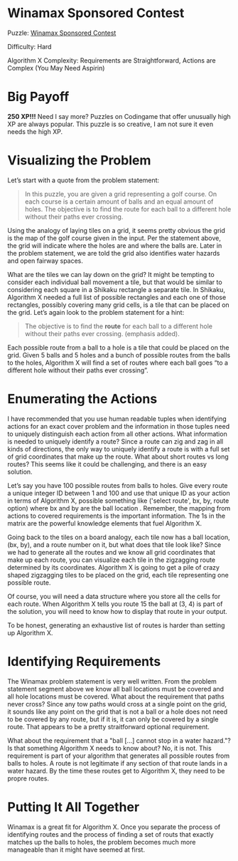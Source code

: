 # Winamax Sponsored Contest

Puzzle: [Winamax Sponsored Contest](https://www.codingame.com/training/hard/winamax-sponsored-contest)

Difficulty: Hard

Algorithm X Complexity: Requirements are Straightforward, Actions are Complex (You May Need Aspirin)

# Big Payoff

__250 XP!!!__ Need I say more? Puzzles on Codingame that offer unusually high XP are always popular. This puzzle is so creative, I am not sure it even needs the high XP.

# Visualizing the Problem

Let’s start with a quote from the problem statement:

> In this puzzle, you are given a grid representing a golf course. On each course is a certain amount of balls and an equal amount of holes. The objective is to find the route for each ball to a different hole without their paths ever crossing.

Using the analogy of laying tiles on a grid, it seems pretty obvious the grid is the map of the golf course given in the input. Per the statement above, the grid will indicate where the holes are and where the balls are. Later in the problem statement, we are told the grid also identifies water hazards and open fairway spaces.

What are the tiles we can lay down on the grid? It might be tempting to consider each individual ball movement a tile, but that would be similar to considering each square in a Shikaku rectangle a separate tile. In Shikaku, Algorithm X needed a full list of possible rectangles and each one of those rectangles, possibly covering many grid cells, is a tile that can be placed on the grid. Let’s again look to the problem statement for a hint:

>The objective is to find the __route__ for each ball to a different hole without their paths ever crossing. (emphasis added).

Each possible route from a ball to a hole is a tile that could be placed on the grid. Given 5 balls and 5 holes and a bunch of possible routes from the balls to the holes, Algorithm X will find a set of routes where each ball goes “to a different hole without their paths ever crossing”.

# Enumerating the Actions

I have recommended that you use human readable tuples when identifying actions for an exact cover problem and the information in those tuples need to uniquely distinguish each action from all other actions. What information is needed to uniquely identify a route? Since a route can zig and zag in all kinds of directions, the only way to uniquely identify a route is with a full set of grid coordinates that make up the route. What about short routes vs long routes? This seems like it could be challenging, and there is an easy solution.

Let’s say you have 100 possible routes from balls to holes. Give every route a unique integer ID between 1 and 100 and use that unique ID as your action in terms of Algorithm X, possible something like ('select route', bx, by, route option) where bx and by are the ball location . Remember, the mapping from actions to covered requirements is the important information. The 1s in the matrix are the powerful knowledge elements that fuel Algorithm X.

Going back to the tiles on a board analogy, each tile now has a ball location, (bx, by), and a route number on it, but what does that tile look like? Since we had to generate all the routes and we know all grid coordinates that make up each route, you can visualize each tile in the zigzagging route determined by its coordinates. Algorithm X is going to get a pile of crazy shaped zigzagging tiles to be placed on the grid, each tile representing one possible route.

Of course, you will need a data structure where you store all the cells for each route. When Algorithm X tells you route 15 the ball at (3, 4) is part of the solution, you will need to know how to display that route in your output.

To be honest, generating an exhaustive list of routes is harder than setting up Algorithm X.

# Identifying Requirements

The Winamax problem statement is very well written. From the problem statement segment above we know all ball locations must be covered and all hole locations must be covered. What about the requirement that paths never cross? Since any tow paths would cross at a single point on the grid, it sounds like any point on the grid that is not a ball or a hole does not need to be covered by any route, but if it is, it can only be covered by a single route. That appears to be a pretty straitforward optional requirement.

What about the requirement that a "ball [...] cannot stop in a water hazard."? Is that something Algorithm X needs to know about? No, it is not. This requirement is part of your algorithm that generates all possible routes from balls to holes. A route is not legitimate if any section of that route lands in a water hazard. By the time these routes get to Algorithm X, they need to be propre routes.

# Putting It All Together

Winamax is a great fit for Algorithm X. Once you separate the process of identifying routes and the process of finding a set of routs that exactly matches up the balls to holes, the problem becomes much more manageable than it might have seemed at first.

